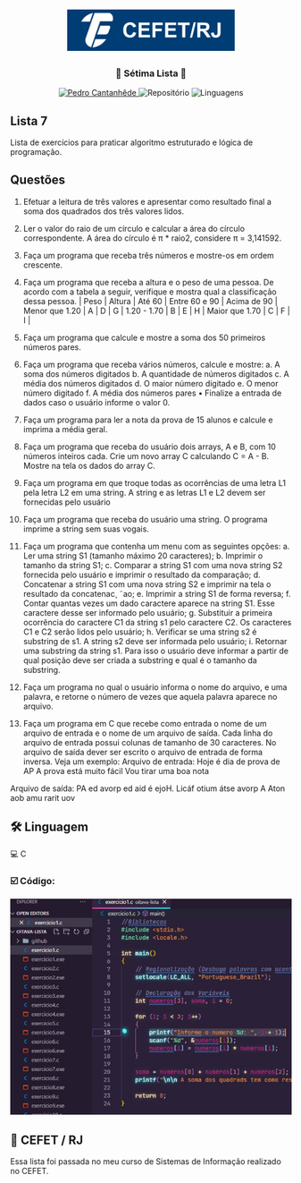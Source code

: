 <h1 align="center">
    <img alt="CEFET/RJ" title="Cefet" src="github/logo.png" width="300px" />
</h1>

<div align="center">
    <h3> 🔵 Sétima Lista 🔵 </h3>
    <a href="https://github.com/PedroCantanhede" target="_blank">
      <img src="https://img.shields.io/static/v1?label=Author&message=PedroCantanhede&color=003d74&style=for-the-badge" target="_blank" alt="Pedro Cantanhêde">
    </a>
    <img src="https://img.shields.io/github/repo-size/PedroCantanhede/setima-lista?color=003d74&style=for-the-badge" alt="Repositório"> 
    <img src="https://img.shields.io/github/languages/count/PedroCantanhede/setima-lista?color=003d74&style=for-the-badge" alt="Linguagens">
</div>

## Lista 7

Lista de exercícios para praticar algoritmo estruturado e lógica de programação.

## Questões

1.	Efetuar a leitura de três valores e apresentar como resultado final a soma dos quadrados dos três valores lidos.

2.	Ler o valor do raio de um círculo e calcular a área do círculo correspondente. A área do círculo é π * raio2, considere π = 3,141592.

3.	Faça um programa que receba três números e mostre-os em ordem crescente.

4.	Faça um programa que receba a altura e o peso de uma pessoa. De acordo com a tabela a seguir, verifique e mostra qual a classificação dessa pessoa. 
                 |                Peso                  |
  Altura         | Até 60 | Entre 60 e 90 | Acima de 90 |   
  Menor que 1.20 |    A   |        D      |      G      | 
  1.20 - 1.70    |    B   |        E      |      H      |
  Maior que 1.70 |    C   |        F      |      I      |
  
5.	Faça um programa que calcule e mostre a soma dos 50 primeiros números pares.

6.	Faça um programa que receba vários números, calcule e mostre:
a.	A soma dos números digitados
b.	A quantidade de números digitados
c.	A média dos números digitados
d.	O maior número digitado
e.	O menor número digitado
f.	A média dos números pares
•	Finalize a entrada de dados caso o usuário informe o valor 0. 

7.	Faça um programa para ler a nota da prova de 15 alunos e calcule e imprima a média geral.

8.	Faça um programa que receba do usuário dois arrays, A e B, com 10 números inteiros cada. Crie um novo array C calculando C = A - B. Mostre na tela os dados do array C.

9.	Faça um programa em que troque todas as ocorrências de uma letra L1 pela letra L2 em uma string. A string e as letras L1 e L2 devem ser fornecidas pelo usuário 

10.	Faça um programa que receba do usuário uma string. O programa imprime a string sem suas vogais. 

11.	Faça um programa que contenha um menu com as seguintes opções:
a.	Ler uma string S1 (tamanho máximo 20 caracteres);
b.	Imprimir o tamanho da string S1;
c.	Comparar a string S1 com uma nova string S2 fornecida pelo usuário e imprimir o resultado da comparação;
d.	Concatenar a string S1 com uma nova string S2 e imprimir na tela o resultado da concatenac¸ ˜ao;
e.	Imprimir a string S1 de forma reversa;
f.	Contar quantas vezes um dado caractere aparece na string S1. Esse caractere desse ser informado pelo usuário;
g.	Substituir a primeira ocorrência do caractere C1 da string s1 pelo caractere C2. Os caracteres C1 e C2 serão lidos pelo usuário;
h.	Verificar se uma string s2 é substring de s1. A string s2 deve ser informada pelo usuário;
i.	Retornar uma substring da string s1. Para isso o usuário deve informar a partir de qual posição deve ser criada a substring e qual é o tamanho da substring.

12.	Faça um programa no qual o usuário informa o nome do arquivo, e uma palavra, e retorne o número de vezes que aquela palavra aparece no arquivo.

13.	Faça um programa em C que recebe como entrada o nome de um arquivo de entrada e o nome de um arquivo de saída. Cada linha do arquivo de entrada possui colunas de tamanho de 30 caracteres. No arquivo de saída dever ser escrito o arquivo de entrada de forma inversa. Veja um exemplo:
Arquivo de entrada:
Hoje é dia de prova de AP
A prova está muito fácil
Vou tirar uma boa nota

Arquivo de saída: 
PA ed avorp ed aid é ejoH. 
Licáf otium átse avorp A
Aton aob amu rarit uov


## 🛠️ Linguagem

💻 C


### ☑️ Código:

![image](github/codigo.JPG)


## 🌟 CEFET / RJ

Essa lista foi passada no meu curso de Sistemas de Informação realizado no CEFET.

